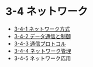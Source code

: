 # 3-4 ネットワーク

- [3-4-1 ネットワーク方式](3-4-1ネットワーク方式.md)
- [3-4-2 データ通信と制御](3-4-2データ通信と制御.md)
- [3-4-3 通信プロトコル](3-4-3通信プロトコル.md)
- [3-4-4 ネットワーク管理](3-4-4ネットワーク管理.md)
- 3-4-5 ネットワーク応用
